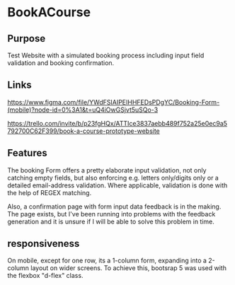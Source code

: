 # BookACourse

## Purpose
Test Website with a simulated booking process including input field validation and booking confirmation.


## Links
https://www.figma.com/file/YWdFSIAIPEIHHFEDsPDgYC/Booking-Form-(mobile)?node-id=0%3A1&t=uQ4iOwGSjvt5uSQo-3

https://trello.com/invite/b/p23fgHQx/ATTIce3837aebb489f752a25e0ec9a5792700C62F399/book-a-course-prototype-website

## Features
The booking Form offers a pretty elaborate input validation, not only catching empty fields, but also enforcing e.g. letters only/digits only or a detailed email-address validation. Where applicable, validation is done with the help of REGEX matching.

Also, a confirmation page with form input data feedback is in the making. The page exists, but I've been running into problems with the feedback generation and it is unsure if I will be able to solve this problem in time.


## responsiveness
On mobile, except for one row, its a 1-column form, expanding into a 2-column layout on wider screens. To achieve this, bootsrap 5 was used with the flexbox "d-flex" class.